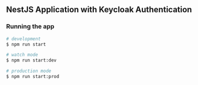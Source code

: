 ## NestJS Application with Keycloak Authentication

### Running the app

```bash
# development
$ npm run start

# watch mode
$ npm run start:dev

# production mode
$ npm run start:prod
```
